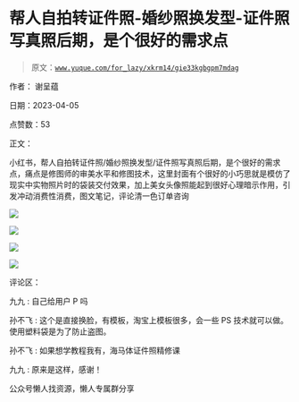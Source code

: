 # 帮人自拍转证件照-婚纱照换发型-证件照写真照后期，是个很好的需求点

> 原文：[`www.yuque.com/for_lazy/xkrm14/gie33kgbgpm7mdag`](https://www.yuque.com/for_lazy/xkrm14/gie33kgbgpm7mdag)

作者： 谢呈蕴

日期：2023-04-05

点赞数：53

正文：

小红书，帮人自拍转证件照/婚纱照换发型/证件照写真照后期，是个很好的需求点，痛点是修图师的审美水平和修图技术，这里封面有个很好的小巧思就是模仿了现实中实物照片时的袋装交付效果，加上美女头像照能起到很好心理暗示作用，引发冲动消费性消费，图文笔记，评论清一色订单咨询

![](img/80bcda043e0f5b3532b2dc7a884836c4.png)

![](img/8c759f50520e014750af386ba919ce20.png)

![](img/c816ac109556775c2259463e2478468a.png)

![](img/86c5e02c578c57b68a0b1c68beff8c4a.png)

评论区：

九九 : 自己给用户 P 吗

孙不飞 : 这个是直接换脸，有模板，淘宝上模板很多，会一些 PS 技术就可以做。使用塑料袋是为了防止盗图。

孙不飞 : 如果想学教程我有，海马体证件照精修课

九九 : 原来是这样，感谢！

公众号懒人找资源，懒人专属群分享

